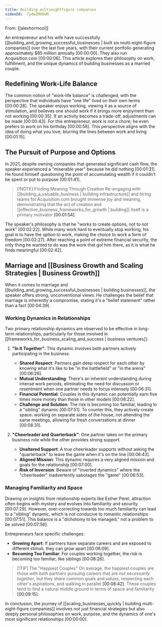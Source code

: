 ```yaml
---
title: Building multieightfigure companies
videoId: -TydwZMX8wM
---
```


From: [[alexhormozi]] <br/> 

An entrepreneur and his wife have successfully [[building_and_growing_successful_businesses | built six multi-eight-figure companies]] over the last five years, with their current portfolio generating approximately $85 million annually <a class="yt-timestamp" data-t="00:00:00">[00:00:00]</a>. They also run Acquisition.com <a class="yt-timestamp" data-t="00:00:06">[00:00:06]</a>. This article explores their philosophy on work, fulfillment, and the unique dynamics of building businesses as a married couple.

## Redefining Work-Life Balance

The common notion of "work-life balance" is challenged, with the perspective that individuals have "one life" lived on their own terms <a class="yt-timestamp" data-t="00:00:28">[00:00:28]</a>. The speaker enjoys working, viewing it as a source of stimulation, and believes one should work if it brings more enjoyment than not working <a class="yt-timestamp" data-t="00:00:35">[00:00:35]</a>. If an activity becomes a trade-off, adjustments can be made <a class="yt-timestamp" data-t="00:00:43">[00:00:43]</a>. For this entrepreneur, work is not a chore; he even prefers to work on his birthday <a class="yt-timestamp" data-t="00:00:58">[00:00:58]</a>. This perspective aligns with the idea of doing what you love, blurring the lines between work and living <a class="yt-timestamp" data-t="00:01:15">[00:01:15]</a>.

## The Pursuit of Purpose and Options

In 2021, despite owning companies that generated significant cash flow, the speaker experienced a "miserable year" because he did nothing <a class="yt-timestamp" data-t="00:01:31">[00:01:31]</a>. He found himself questioning the point of accumulating wealth if it couldn't be spent or put to purpose <a class="yt-timestamp" data-t="00:01:41">[00:01:41]</a>.

> [!NOTE] Finding Meaning Through Creation
> Re-engaging with [[building_a_valuable_business | building infrastructure]] and hiring teams for Acquisition.com brought immense joy and meaning, demonstrating that the act of creation and [[effective_business_frameworks_for_growth | building]] itself is a primary motivator <a class="yt-timestamp" data-t="00:01:54">[00:01:54]</a>.

The speaker's philosophy is that he "works to create options, not to not work" <a class="yt-timestamp" data-t="00:02:22">[00:02:22]</a>. While many work hard to eventually stop working, his goal is to have the *option* to work, making the choice to work a form of freedom <a class="yt-timestamp" data-t="00:02:27">[00:02:27]</a>. After reaching a point of extreme financial security, the only thing he wanted to do was the work that got him there, as it is what he finds meaningful <a class="yt-timestamp" data-t="00:02:42">[00:02:42]</a>.

## Marriage and [[Business Growth and Scaling Strategies | Business Growth]]

When it comes to marriage and [[building_and_growing_successful_businesses | building businesses]], the speaker offers strong, unconventional views. He challenges the belief that marriage is inherently a compromise, stating it's a "belief statement" rather than a fact <a class="yt-timestamp" data-t="00:04:39">[00:04:39]</a>.

### Working Dynamics in Relationships

Two primary relationship dynamics are observed to be effective in long-term relationships, particularly for those involved in [[frameworks_for_business_scaling_and_success | business ventures]]:

1.  **"In It Together"**: This dynamic involves both partners actively participating in the business.
    *   **Shared Respect**: Partners gain deep respect for each other by knowing what it's like to be "in the battlefield" or "in the arena" <a class="yt-timestamp" data-t="00:06:26">[00:06:26]</a>.
    *   **Mutual Understanding**: There's an inherent understanding during intense work periods, eliminating the need for discussion or resentment when one partner needs to focus intensely <a class="yt-timestamp" data-t="00:06:31">[00:06:31]</a>.
    *   **Financial Potential**: Couples in this dynamic can potentially earn five times more money than those in other models <a class="yt-timestamp" data-t="00:08:22">[00:08:22]</a>.
    *   **Challenge and Solution**: The risk is becoming *too* familiar, leading to a "sibling" dynamic <a class="yt-timestamp" data-t="00:07:51">[00:07:51]</a>. To counter this, they actively create space: working on separate sides of the house, not attending the same meetings, allowing for fresh conversations at dinner <a class="yt-timestamp" data-t="00:08:31">[00:08:31]</a>.

2.  **"Cheerleader and Quarterback"**: One partner takes on the primary business role while the other provides strong support.
    *   **Unaltered Support**: A true cheerleader supports without asking the "quarterback" to leave the game when it's on the line <a class="yt-timestamp" data-t="00:06:43">[00:06:43]</a>.
    *   **Aligned Mission**: This dynamic requires a very aligned mission and goals for the relationship <a class="yt-timestamp" data-t="00:07:00">[00:07:00]</a>.
    *   **Risk of Inversion**: Beware of "inverted dynamics" where the "cheerleader" inadvertently sabotages the "game" <a class="yt-timestamp" data-t="00:06:53">[00:06:53]</a>.

### Managing Familiarity and Space

Drawing on insights from relationship experts like Esther Perel, attraction often begins with mystery and evolves into familiarity and security <a class="yt-timestamp" data-t="00:07:29">[00:07:29]</a>. However, over-correcting towards too much familiarity can lead to a "sibling" dynamic, which is not conducive to romantic relationships <a class="yt-timestamp" data-t="00:07:51">[00:07:51]</a>. This balance is a "dichotomy to be managed," not a problem to be solved <a class="yt-timestamp" data-t="00:07:56">[00:07:56]</a>.

Entrepreneurs face specific challenges:
*   **Growing Apart**: If partners have separate careers and are exposed to different stimuli, they can grow apart <a class="yt-timestamp" data-t="00:08:09">[00:08:09]</a>.
*   **Becoming Too Familiar**: For couples working together, the risk is becoming too familiar, like siblings <a class="yt-timestamp" data-t="00:08:26">[00:08:26]</a>.

> [!TIP] The "Happiest Couples"
> On average, the happiest couples are those with *both* partners pursuing careers that are *not necessarily together*, but they share common goals and values, respecting each other's aspirations, and walking in parallel <a class="yt-timestamp" data-t="00:08:42">[00:08:42]</a>. These couples tend to find a natural middle ground in terms of space and familiarity <a class="yt-timestamp" data-t="00:09:15">[00:09:15]</a>.

In conclusion, the journey of [[scaling_businesses_quickly | building multi-eight-figure companies]] involves not just financial strategies but also deeply personal philosophies on work, purpose, and the dynamics of one's most significant relationships <a class="yt-timestamp" data-t="00:00:00">[00:00:00]</a>.